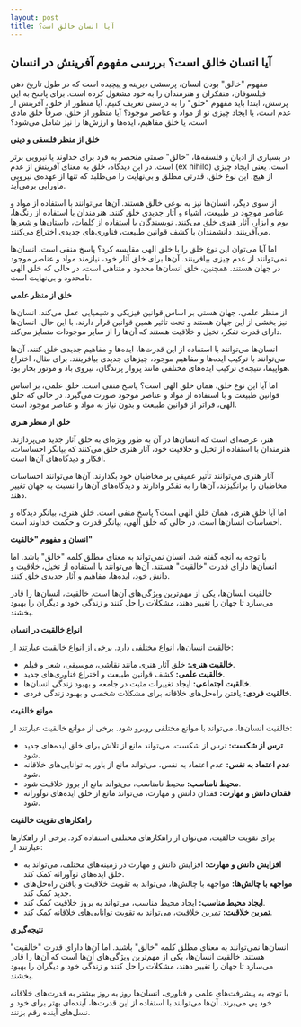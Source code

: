 ```yaml
---
layout: post
title: آیا انسان خالق است؟
---
```


## آیا انسان خالق است؟ بررسی مفهوم آفرینش در انسان

مفهوم "خالق" بودن انسان، پرسشی دیرینه و پیچیده است که در طول تاریخ ذهن فیلسوفان، متفکران و هنرمندان را به خود مشغول کرده است. برای پاسخ به این پرسش، ابتدا باید مفهوم "خلق" را به درستی تعریف کنیم. آیا منظور از خلق، آفرینش از عدم است، یا ایجاد چیزی نو از مواد و عناصر موجود؟ آیا منظور از خلق، صرفاً خلق مادی است، یا خلق مفاهیم، ایده‌ها و ارزش‌ها را نیز شامل می‌شود؟

**خلق از منظر فلسفی و دینی**

در بسیاری از ادیان و فلسفه‌ها، "خالق" صفتی منحصر به فرد برای خداوند یا نیرویی برتر است. در این دیدگاه، خلق به معنای آفرینش از عدم (ex nihilo) است، یعنی ایجاد چیزی از هیچ. این نوع خلق، قدرتی مطلق و بی‌نهایت را می‌طلبد که تنها از عهده‌ی نیرویی ماورایی برمی‌آید.

از سوی دیگر، انسان‌ها نیز به نوعی خالق هستند. آن‌ها می‌توانند با استفاده از مواد و عناصر موجود در طبیعت، اشیاء و آثار جدیدی خلق کنند. هنرمندان با استفاده از رنگ‌ها، بوم و ابزار، آثار هنری خلق می‌کنند. نویسندگان با استفاده از کلمات، داستان‌ها و شعرها می‌آفرینند. دانشمندان با کشف قوانین طبیعت، فناوری‌های جدیدی اختراع می‌کنند.

اما آیا می‌توان این نوع خلق را با خلق الهی مقایسه کرد؟ پاسخ منفی است. انسان‌ها نمی‌توانند از عدم چیزی بیافرینند. آن‌ها برای خلق آثار خود، نیازمند مواد و عناصر موجود در جهان هستند. همچنین، خلق انسان‌ها محدود و متناهی است، در حالی که خلق الهی نامحدود و بی‌نهایت است.

**خلق از منظر علمی**

از منظر علمی، جهان هستی بر اساس قوانین فیزیکی و شیمیایی عمل می‌کند. انسان‌ها نیز بخشی از این جهان هستند و تحت تأثیر همین قوانین قرار دارند. با این حال، انسان‌ها دارای قدرت تفکر، تخیل و خلاقیت هستند که آن‌ها را از سایر موجودات متمایز می‌کند.

انسان‌ها می‌توانند با استفاده از این قدرت‌ها، ایده‌ها و مفاهیم جدیدی خلق کنند. آن‌ها می‌توانند با ترکیب ایده‌ها و مفاهیم موجود، چیزهای جدیدی بیافرینند. برای مثال، اختراع هواپیما، نتیجه‌ی ترکیب ایده‌های مختلفی مانند پرواز پرندگان، نیروی باد و موتور بخار بود.

اما آیا این نوع خلق، همان خلق الهی است؟ پاسخ منفی است. خلق علمی، بر اساس قوانین طبیعت و با استفاده از مواد و عناصر موجود صورت می‌گیرد. در حالی که خلق الهی، فراتر از قوانین طبیعت و بدون نیاز به مواد و عناصر موجود است.

**خلق از منظر هنری**

هنر، عرصه‌ای است که انسان‌ها در آن به طور ویژه‌ای به خلق آثار جدید می‌پردازند. هنرمندان با استفاده از تخیل و خلاقیت خود، آثار هنری خلق می‌کنند که بیانگر احساسات، افکار و دیدگاه‌های آن‌ها است.

آثار هنری می‌توانند تأثیر عمیقی بر مخاطبان خود بگذارند. آن‌ها می‌توانند احساسات مخاطبان را برانگیزند، آن‌ها را به تفکر وادارند و دیدگاه‌های آن‌ها را نسبت به جهان تغییر دهند.

اما آیا خلق هنری، همان خلق الهی است؟ پاسخ منفی است. خلق هنری، بیانگر دیدگاه و احساسات انسان‌ها است، در حالی که خلق الهی، بیانگر قدرت و حکمت خداوند است.

**انسان و مفهوم "خالقیت"**

با توجه به آنچه گفته شد، انسان نمی‌تواند به معنای مطلق کلمه "خالق" باشد. اما انسان‌ها دارای قدرت "خالقیت" هستند. آن‌ها می‌توانند با استفاده از تخیل، خلاقیت و دانش خود، ایده‌ها، مفاهیم و آثار جدیدی خلق کنند.

خالقیت انسان‌ها، یکی از مهم‌ترین ویژگی‌های آن‌ها است. خالقیت، انسان‌ها را قادر می‌سازد تا جهان را تغییر دهند، مشکلات را حل کنند و زندگی خود و دیگران را بهبود بخشند.

**انواع خالقیت در انسان**

خالقیت انسان‌ها، انواع مختلفی دارد. برخی از انواع خالقیت عبارتند از:

* **خالقیت هنری:** خلق آثار هنری مانند نقاشی، موسیقی، شعر و فیلم.
* **خالقیت علمی:** کشف قوانین طبیعت و اختراع فناوری‌های جدید.
* **خالقیت اجتماعی:** ایجاد تغییرات مثبت در جامعه و بهبود زندگی انسان‌ها.
* **خالقیت فردی:** یافتن راه‌حل‌های خلاقانه برای مشکلات شخصی و بهبود زندگی فردی.

**موانع خالقیت**

خالقیت انسان‌ها، می‌تواند با موانع مختلفی روبرو شود. برخی از موانع خالقیت عبارتند از:

* **ترس از شکست:** ترس از شکست، می‌تواند مانع از تلاش برای خلق ایده‌های جدید شود.
* **عدم اعتماد به نفس:** عدم اعتماد به نفس، می‌تواند مانع از باور به توانایی‌های خلاقانه شود.
* **محیط نامناسب:** محیط نامناسب، می‌تواند مانع از بروز خلاقیت شود.
* **فقدان دانش و مهارت:** فقدان دانش و مهارت، می‌تواند مانع از خلق ایده‌های نوآورانه شود.

**راهکارهای تقویت خالقیت**

برای تقویت خالقیت، می‌توان از راهکارهای مختلفی استفاده کرد. برخی از راهکارها عبارتند از:

* **افزایش دانش و مهارت:** افزایش دانش و مهارت در زمینه‌های مختلف، می‌تواند به خلق ایده‌های نوآورانه کمک کند.
* **مواجهه با چالش‌ها:** مواجهه با چالش‌ها، می‌تواند به تقویت خلاقیت و یافتن راه‌حل‌های جدید کمک کند.
* **ایجاد محیط مناسب:** ایجاد محیط مناسب، می‌تواند به بروز خلاقیت کمک کند.
* **تمرین خلاقیت:** تمرین خلاقیت، می‌تواند به تقویت توانایی‌های خلاقانه کمک کند.

**نتیجه‌گیری**

انسان‌ها نمی‌توانند به معنای مطلق کلمه "خالق" باشند. اما آن‌ها دارای قدرت "خالقیت" هستند. خالقیت انسان‌ها، یکی از مهم‌ترین ویژگی‌های آن‌ها است که آن‌ها را قادر می‌سازد تا جهان را تغییر دهند، مشکلات را حل کنند و زندگی خود و دیگران را بهبود بخشند.

با توجه به پیشرفت‌های علمی و فناوری، انسان‌ها روز به روز بیشتر به قدرت‌های خلاقانه خود پی می‌برند. آن‌ها می‌توانند با استفاده از این قدرت‌ها، آینده‌ای بهتر برای خود و نسل‌های آینده رقم بزنند.
